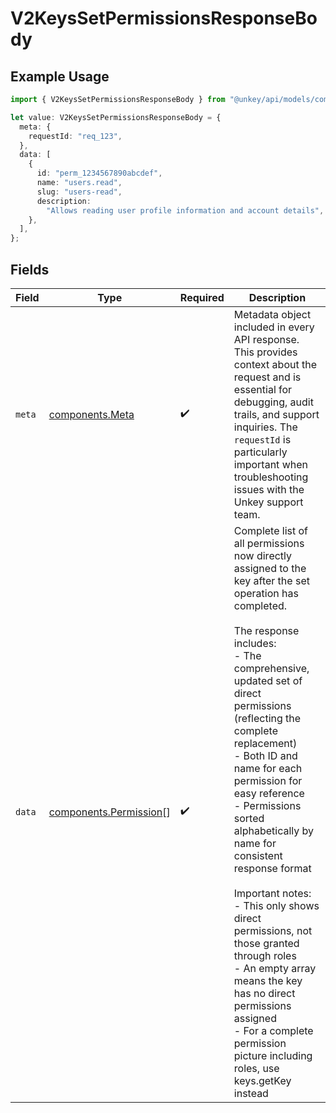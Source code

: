 # V2KeysSetPermissionsResponseBody

## Example Usage

```typescript
import { V2KeysSetPermissionsResponseBody } from "@unkey/api/models/components";

let value: V2KeysSetPermissionsResponseBody = {
  meta: {
    requestId: "req_123",
  },
  data: [
    {
      id: "perm_1234567890abcdef",
      name: "users.read",
      slug: "users-read",
      description:
        "Allows reading user profile information and account details",
    },
  ],
};
```

## Fields

| Field                                                                                                                                                                                                                                                                                                                                                                                                                                                                                                                                                                                                     | Type                                                                                                                                                                                                                                                                                                                                                                                                                                                                                                                                                                                                      | Required                                                                                                                                                                                                                                                                                                                                                                                                                                                                                                                                                                                                  | Description                                                                                                                                                                                                                                                                                                                                                                                                                                                                                                                                                                                               |
| --------------------------------------------------------------------------------------------------------------------------------------------------------------------------------------------------------------------------------------------------------------------------------------------------------------------------------------------------------------------------------------------------------------------------------------------------------------------------------------------------------------------------------------------------------------------------------------------------------- | --------------------------------------------------------------------------------------------------------------------------------------------------------------------------------------------------------------------------------------------------------------------------------------------------------------------------------------------------------------------------------------------------------------------------------------------------------------------------------------------------------------------------------------------------------------------------------------------------------- | --------------------------------------------------------------------------------------------------------------------------------------------------------------------------------------------------------------------------------------------------------------------------------------------------------------------------------------------------------------------------------------------------------------------------------------------------------------------------------------------------------------------------------------------------------------------------------------------------------- | --------------------------------------------------------------------------------------------------------------------------------------------------------------------------------------------------------------------------------------------------------------------------------------------------------------------------------------------------------------------------------------------------------------------------------------------------------------------------------------------------------------------------------------------------------------------------------------------------------- |
| `meta`                                                                                                                                                                                                                                                                                                                                                                                                                                                                                                                                                                                                    | [components.Meta](../../models/components/meta.md)                                                                                                                                                                                                                                                                                                                                                                                                                                                                                                                                                        | :heavy_check_mark:                                                                                                                                                                                                                                                                                                                                                                                                                                                                                                                                                                                        | Metadata object included in every API response. This provides context about the request and is essential for debugging, audit trails, and support inquiries. The `requestId` is particularly important when troubleshooting issues with the Unkey support team.                                                                                                                                                                                                                                                                                                                                           |
| `data`                                                                                                                                                                                                                                                                                                                                                                                                                                                                                                                                                                                                    | [components.Permission](../../models/components/permission.md)[]                                                                                                                                                                                                                                                                                                                                                                                                                                                                                                                                          | :heavy_check_mark:                                                                                                                                                                                                                                                                                                                                                                                                                                                                                                                                                                                        | Complete list of all permissions now directly assigned to the key after the set operation has completed.<br/><br/>The response includes:<br/>- The comprehensive, updated set of direct permissions (reflecting the complete replacement)<br/>- Both ID and name for each permission for easy reference<br/>- Permissions sorted alphabetically by name for consistent response format<br/><br/>Important notes:<br/>- This only shows direct permissions, not those granted through roles<br/>- An empty array means the key has no direct permissions assigned<br/>- For a complete permission picture including roles, use keys.getKey instead |